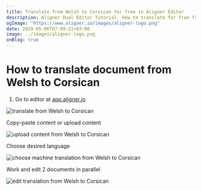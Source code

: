 ```yaml
---
title: Translate from Welsh to Corsican for free in Aligner Editor
description: Aligner Dual Editor Tutorial. How to translate for free from Welsh to Corsican. Aligner is multilingual document management platform. 
ogImage: "https://www.aligner.io/images/aligner-logo.png"
date: 2020-05-06T07:09:21+03:00
image: ../images/aligner-logo.png
onBlog: true
---
```


# How to translate document from Welsh to Corsican

1. Go to editor at [app.aligner.io](https://app.aligner.io "Aligner App web page")

![translate from Welsh to Corsican](../aligner-blank-editor.png "translate from Welsh to Corsican")

Copy-paste content or upload content

![upload content from Welsh to Corsican](../aligner-uploaded-document.png "upload content from Welsh to Corsican")

Choose desired language

![choose machine translation from Welsh to Corsican](../aligner-language-dropdown.png "choose machine translation from Welsh to Corsican")

Work and edit 2 documents in parallel

![edit translation from Welsh to Corsican](../aligner-double-sitded-editor.png "edit translation from Welsh to Corsican")

